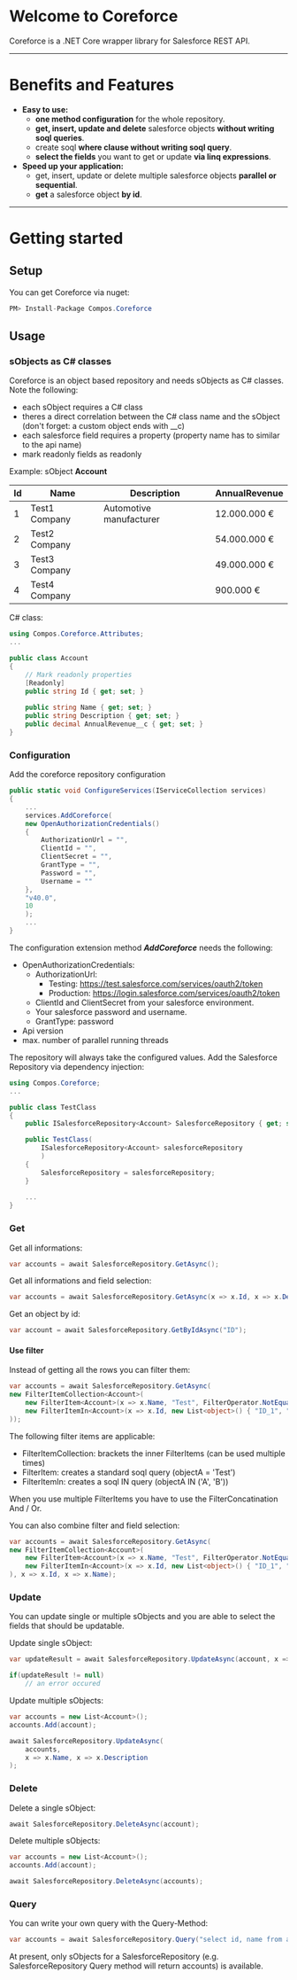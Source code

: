 # Welcome to Coreforce

Coreforce is a .NET Core wrapper library for Salesforce REST API.

---

# Benefits and Features

- **Easy to use:**
  - **one method configuration** for the whole repository.
  - **get, insert, update and delete** salesforce objects **without writing soql queries**.
  - create soql **where clause without writing soql query**.
  - **select the fields** you want to get or update **via linq expressions**.
- **Speed up your application:**
  - get, insert, update or delete multiple salesforce objects **parallel or sequential**.
  - **get** a salesforce object **by id**.

---

# Getting started

## Setup

You can get Coreforce via <a herf="https://www.nuget.org/packages/Compos.Coreforce">nuget</a>:

```cs
PM> Install-Package Compos.Coreforce
```

## Usage

### sObjects as C# classes

Coreforce is an object based repository and needs sObjects as C# classes.
Note the following:
- each sObject requires a C# class
- theres a direct correlation between the C# class name and the sObject (don't forget: a custom object ends with __c)
- each salesforce field requires a property (property name has to similar to the api name)
- mark readonly fields as readonly

Example: sObject **Account**

| Id | Name          | Description             | AnnualRevenue |
|----|---------------|-------------------------|---------------|
| 1  | Test1 Company | Automotive manufacturer | 12.000.000 €  |
| 2  | Test2 Company |                         | 54.000.000 €  |
| 3  | Test3 Company |                         | 49.000.000 €  |
| 4  | Test4 Company |                         |    900.000 €  |

C# class:

```cs
using Compos.Coreforce.Attributes;
...

public class Account
{
	// Mark readonly properties
	[Readonly]
	public string Id { get; set; }
	
	public string Name { get; set; }
	public string Description { get; set; }
	public decimal AnnualRevenue__c { get; set; }
}
```

### Configuration

Add the coreforce repository configuration

```cs
public static void ConfigureServices(IServiceCollection services)
{
	...
	services.AddCoreforce(
	new OpenAuthorizationCredentials()
	{
		AuthorizationUrl = "",
		ClientId = "",
		ClientSecret = "",
		GrantType = "",
		Password = "",
		Username = ""
	}, 
	"v40.0", 
	10
	);
	...
}
```

The configuration extension method ***AddCoreforce*** needs the following:
- OpenAuthorizationCredentials:
  - AuthorizationUrl:
    - Testing: https://test.salesforce.com/services/oauth2/token
    - Production: https://login.salesforce.com/services/oauth2/token
  - ClientId and ClientSecret from your salesforce environment.
  - Your salesforce password and username.
  - GrantType: password
- Api version
- max. number of parallel running threads

The repository will always take the configured values.
Add the Salesforce Repository via dependency injection:

```cs
using Compos.Coreforce;
...

public class TestClass 
{
	public ISalesforceRepository<Account> SalesforceRepository { get; set; }

	public TestClass(
		ISalesforceRepository<Account> salesforceRepository
		)
	{
		SalesforceRepository = salesforceRepository;
	}
	
	...
}
```

### Get

Get all informations:

```cs
var accounts = await SalesforceRepository.GetAsync();
```

Get all informations and field selection:

```cs
var accounts = await SalesforceRepository.GetAsync(x => x.Id, x => x.Description);
```

Get an object by id:

```cs
var account = await SalesforceRepository.GetByIdAsync("ID");
```

#### Use filter 

Instead of getting all the rows you can filter them:

```cs
var accounts = await SalesforceRepository.GetAsync(
new FilterItemCollection<Account>(
	new FilterItem<Account>(x => x.Name, "Test", FilterOperator.NotEquals, FilterConcatination.And),
	new FilterItemIn<Account>(x => x.Id, new List<object>() { "ID_1", "ID_2" })
));
```

The following filter items are applicable:
- FilterItemCollection: brackets the inner FilterItems (can be used multiple times)
- FilterItem: creates a standard soql query (objectA = 'Test')
- FilterItemIn: creates a soql IN query (objectA IN ('A', 'B'))

When you use multiple FilterItems you have to use the FilterConcatination And / Or.

You can also combine filter and field selection:

```cs
var accounts = await SalesforceRepository.GetAsync(
new FilterItemCollection<Account>(
	new FilterItem<Account>(x => x.Name, "Test", FilterOperator.NotEquals, FilterConcatination.And),
	new FilterItemIn<Account>(x => x.Id, new List<object>() { "ID_1", "ID_2" })
), x => x.Id, x => x.Name);
```

### Update

You can update single or multiple sObjects and you are able to select the fields that should be updatable.

Update single sObject:

```cs
var updateResult = await SalesforceRepository.UpdateAsync(account, x => x.Name, x => x.Description);

if(updateResult != null)
    // an error occured
```

Update multiple sObjects:

```cs
var accounts = new List<Account>();
accounts.Add(account);

await SalesforceRepository.UpdateAsync(
    accounts, 
    x => x.Name, x => x.Description
);
```

### Delete

Delete a single sObject:

```cs
await SalesforceRepository.DeleteAsync(account);
```

Delete multiple sObjects:

```cs
var accounts = new List<Account>();
accounts.Add(account);

await SalesforceRepository.DeleteAsync(accounts);
```

### Query

You can write your own query with the Query-Method:

```cs
var accounts = await SalesforceRepository.Query("select id, name from account where name = 'test'");
```

At present, only sObjects for a SalesforceRepository<sObject> (e.g. SalesforceRepository<Account> Query method will return accounts) is available.

